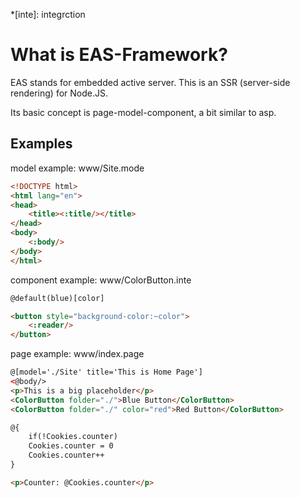 *[inte]: integrction

# What is EAS-Framework?
EAS stands for embedded active server. This is an SSR (server-side rendering) for Node.JS.

Its basic concept is page-model-component, a bit similar to asp.

## Examples

model example: www/Site.mode
```html
<!DOCTYPE html>
<html lang="en">
<head>
    <title><:title/></title>
</head>
<body>
    <:body/>
</body>
</html>
```

component example: www/ColorButton.inte

```html
@default(blue)[color]

<button style="background-color:~color">
    <:reader/>
</button>
```

page example: www/index.page

```html
@[model='./Site' title='This is Home Page']
<@body/>
<p>This is a big placeholder</p>
<ColorButton folder="./">Blue Button</ColorButton>
<ColorButton folder="./" color="red">Red Button</ColorButton>

@{
    if(!Cookies.counter)
    Cookies.counter = 0
    Cookies.counter++
}

<p>Counter: @Cookies.counter</p>
```